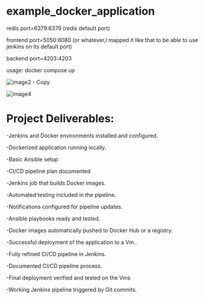 # example_docker_application
redis port=6379:6379 (redis default port)

frontend port=5050:8080 (or whatever,I mapped it like that to be able to use jenkins on its default port)

backend port=4203:4203  

usage: docker compose up


![image2 - Copy](https://github.com/user-attachments/assets/2419bff5-04d3-40e6-b41e-5b2501e3300d)


![image4](https://github.com/user-attachments/assets/b964a18f-89c7-4978-8531-208cd6fb8ec7)


# Project Deliverables: 
-Jenkins and Docker environments installed and configured.

-Dockerized application running locally.

-Basic Ansible setup

-CI/CD pipeline plan documented

-Jenkins job that builds Docker images.

-Automated testing included in the pipeline.

-Notifications configured for pipeline updates.

-Ansible playbooks ready and tested.

-Docker images automatically pushed to Docker Hub or a registry. 

-Successful deployment of the application to a Vm.. 

-Fully refined CI/CD pipeline in Jenkins.

-Documented CI/CD pipeline process.

-Final deployment verified and tested on the Vms

-Working Jenkins pipeline triggered by Git commits.

